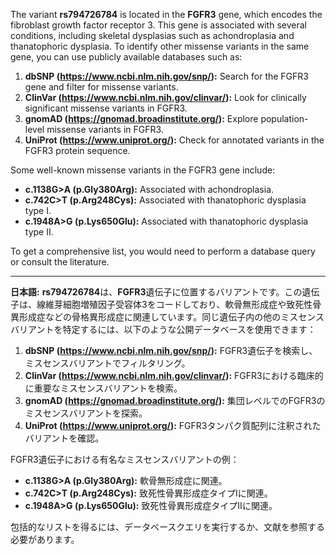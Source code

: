 The variant **rs794726784** is located in the **FGFR3** gene, which encodes the fibroblast growth factor receptor 3. This gene is associated with several conditions, including skeletal dysplasias such as achondroplasia and thanatophoric dysplasia. To identify other missense variants in the same gene, you can use publicly available databases such as:

1. **dbSNP (https://www.ncbi.nlm.nih.gov/snp/):** Search for the FGFR3 gene and filter for missense variants.
2. **ClinVar (https://www.ncbi.nlm.nih.gov/clinvar/):** Look for clinically significant missense variants in FGFR3.
3. **gnomAD (https://gnomad.broadinstitute.org/):** Explore population-level missense variants in FGFR3.
4. **UniProt (https://www.uniprot.org/):** Check for annotated variants in the FGFR3 protein sequence.

Some well-known missense variants in the FGFR3 gene include:
- **c.1138G>A (p.Gly380Arg):** Associated with achondroplasia.
- **c.742C>T (p.Arg248Cys):** Associated with thanatophoric dysplasia type I.
- **c.1948A>G (p.Lys650Glu):** Associated with thanatophoric dysplasia type II.

To get a comprehensive list, you would need to perform a database query or consult the literature.

---

**日本語:**
**rs794726784**は、**FGFR3**遺伝子に位置するバリアントです。この遺伝子は、線維芽細胞増殖因子受容体3をコードしており、軟骨無形成症や致死性骨異形成症などの骨格異形成症に関連しています。同じ遺伝子内の他のミスセンスバリアントを特定するには、以下のような公開データベースを使用できます：

1. **dbSNP (https://www.ncbi.nlm.nih.gov/snp/):** FGFR3遺伝子を検索し、ミスセンスバリアントでフィルタリング。
2. **ClinVar (https://www.ncbi.nlm.nih.gov/clinvar/):** FGFR3における臨床的に重要なミスセンスバリアントを検索。
3. **gnomAD (https://gnomad.broadinstitute.org/):** 集団レベルでのFGFR3のミスセンスバリアントを探索。
4. **UniProt (https://www.uniprot.org/):** FGFR3タンパク質配列に注釈されたバリアントを確認。

FGFR3遺伝子における有名なミスセンスバリアントの例：
- **c.1138G>A (p.Gly380Arg):** 軟骨無形成症に関連。
- **c.742C>T (p.Arg248Cys):** 致死性骨異形成症タイプIに関連。
- **c.1948A>G (p.Lys650Glu):** 致死性骨異形成症タイプIIに関連。

包括的なリストを得るには、データベースクエリを実行するか、文献を参照する必要があります。